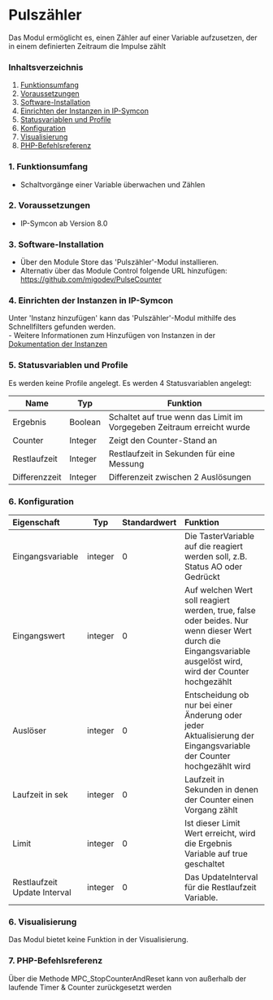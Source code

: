 # Pulszähler
Das Modul ermöglicht es, einen Zähler auf einer Variable aufzusetzen, der in einem definierten Zeitraum die Impulse zählt

### Inhaltsverzeichnis

1. [Funktionsumfang](#1-funktionsumfang)
2. [Voraussetzungen](#2-voraussetzungen)
3. [Software-Installation](#3-software-installation)
4. [Einrichten der Instanzen in IP-Symcon](#4-einrichten-der-instanzen-in-ip-symcon)
5. [Statusvariablen und Profile](#5-statusvariablen-und-profile)
6. [Konfiguration](#6-konfiguration)
7. [Visualisierung](#7-visualisierung)
8. [PHP-Befehlsreferenz](#8-php-befehlsreferenz)


### 1. Funktionsumfang

* Schaltvorgänge einer Variable überwachen und Zählen

### 2. Voraussetzungen

- IP-Symcon ab Version 8.0

### 3. Software-Installation

* Über den Module Store das 'Pulszähler'-Modul installieren.
* Alternativ über das Module Control folgende URL hinzufügen: https://github.com/migodev/PulseCounter

### 4. Einrichten der Instanzen in IP-Symcon

 Unter 'Instanz hinzufügen' kann das 'Pulszähler'-Modul mithilfe des Schnellfilters gefunden werden.  
	- Weitere Informationen zum Hinzufügen von Instanzen in der [Dokumentation der Instanzen](https://www.symcon.de/service/dokumentation/konzepte/instanzen/#Instanz_hinzufügen)

### 5. Statusvariablen und Profile

Es werden keine Profile angelegt.
Es werden 4 Statusvariablen angelegt:

Name                  | Typ					| Funktion
--------------------- | ------------------- | -------------------
Ergebnis 			  | Boolean				| Schaltet auf true wenn das Limit im Vorgegeben Zeitraum erreicht wurde
Counter				  | Integer				| Zeigt den Counter-Stand an
Restlaufzeit		  | Integer				| Restlaufzeit in Sekunden für eine Messung
Differenzzeit		  | Integer				| Differenzeit zwischen 2 Auslösungen

### 6. Konfiguration

| Eigenschaft                                           |   Typ   | Standardwert | Funktion                                                  |
|:------------------------------------------------------|:-------:|:-------------|:----------------------------------------------------------|
| Eingangsvariable                                      | integer | 0            | Die TasterVariable auf die reagiert werden soll, z.B. Status AO oder Gedrückt |
| Eingangswert                                      	| integer | 0            | Auf welchen Wert soll reagiert werden, true, false oder beides. Nur wenn dieser Wert durch die Eingangsvariable ausgelöst wird, wird der Counter hochgezählt |
| Auslöser		                                        | integer | 0            | Entscheidung ob nur bei einer Änderung oder jeder Aktualisierung der Eingangsvariable der Counter hochgezählt wird |
| Laufzeit in sek                                       | integer | 0            | Laufzeit in Sekunden in denen der Counter einen Vorgang zählt |
| Limit							                        | integer | 0            | Ist dieser Limit Wert erreicht, wird die Ergebnis Variable auf true geschaltet |
| Restlaufzeit Update Interval                          | integer | 0            | Das UpdateInterval für die Restlaufzeit Variable. |


### 6. Visualisierung

Das Modul bietet keine Funktion in der Visualisierung.

### 7. PHP-Befehlsreferenz

Über die Methode MPC_StopCounterAndReset kann von außerhalb der laufende Timer & Counter zurückgesetzt werden